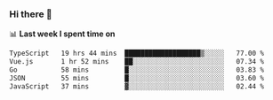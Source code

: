 ### Hi there 👋

<!--
**DBvc/DBvc** is a ✨ _special_ ✨ repository because its `README.md` (this file) appears on your GitHub profile.

Here are some ideas to get you started:

- 🔭 I’m currently working on ...
- 🌱 I’m currently learning ...
- 👯 I’m looking to collaborate on ...
- 🤔 I’m looking for help with ...
- 💬 Ask me about ...
- 📫 How to reach me: ...
- 😄 Pronouns: ...
- ⚡ Fun fact: ...
-->

📊 **Last week I spent time on**
<!--START_SECTION:waka-->

```txt
TypeScript   19 hrs 44 mins  ███████████████████▒░░░░░   77.00 %
Vue.js       1 hr 52 mins    ██░░░░░░░░░░░░░░░░░░░░░░░   07.34 %
Go           58 mins         █░░░░░░░░░░░░░░░░░░░░░░░░   03.83 %
JSON         55 mins         █░░░░░░░░░░░░░░░░░░░░░░░░   03.60 %
JavaScript   37 mins         ▓░░░░░░░░░░░░░░░░░░░░░░░░   02.44 %
```

<!--END_SECTION:waka-->
